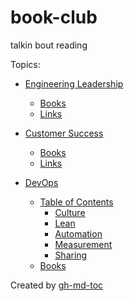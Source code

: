 # book-club
talkin bout reading

Topics:

* [Engineering Leadership](engineering-leadership.md#engineering-leadership)
  * [Books](engineering-leadership.md#books)
  * [Links](engineering-leadership.md#links)

* [Customer Success](customer-success.md#customer-success)
  * [Books](customer-success.md#books)
  * [Links](customer-success.md#links)

* [DevOps](devops.md#devops)
  * [Table of Contents](devops.md#table-of-contents)
    * [Culture](devops.md#culture)
    * [Lean](devops.md#lean)
    * [Automation](devops.md#automation)
    * [Measurement](devops.md#measurement)
    * [Sharing](devops.md#sharing)
  * [Books](devops.md#books)

Created by [gh-md-toc](https://github.com/ekalinin/github-markdown-toc.go)
